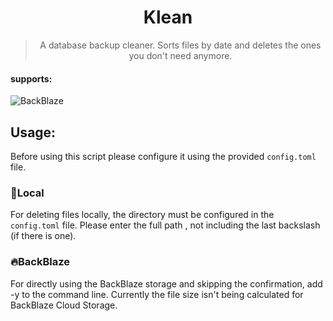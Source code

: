 <div align='center'>
 <h1>Klean</h1>
 
> A database backup cleaner. Sorts files by date and deletes the ones you don't need anymore. 
</div>

<div align='center'>
 <a href='https://img.shields.io/github/repo-size/kevinkosterr/Klean'></a>
 </div>

#### supports:
![BackBlaze](https://www.backblaze.com/pics/backblaze-logo.gif)
<br>

## Usage:

Before using this script please configure it using the provided `config.toml` file. 

### :file_folder:Local

For deleting files locally, the directory must be configured in the `config.toml` file. Please enter the full path , not including the last backslash (if there is one).

### :fire:BackBlaze

For directly using the BackBlaze storage and skipping the confirmation, add -y to the command line. Currently the file size isn't being calculated for BackBlaze Cloud Storage. 

